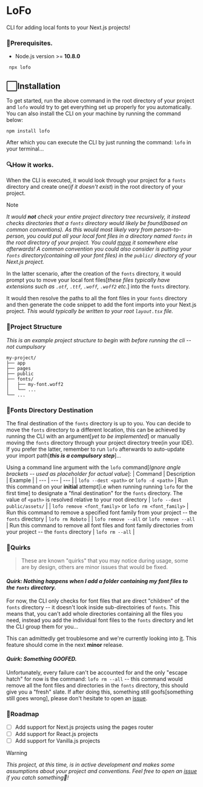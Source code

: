 # LoFo

CLI for adding local fonts to your Next.js projects!

### 🛑Prerequisites.

- Node.js version >= **10.8.0**

```
 npx lofo
```

## ⬜Installation

To get started, run the above command in the root directory of your project and `lofo` would try to get everything set up properly for you automatically. You can also install the CLI on your machine by running the command below:

```
npm install lofo
```

After which you can execute the CLI by just running the command: `lofo` in your terminal...

### 🔍How it works.

When the CLI is executed, it would look through your project for a `fonts` directory and create one(_if it doesn't exist_) in the root directory of your project.

> [!NOTE]
> _It would **not** check your entire project directory tree recursively, it instead checks directories that a `fonts` directory would likely be found(based on common conventions). As this would most likely vary from person-to-person, you could put all your local font files in a directory named `fonts` in the root directory of your project. You could [move](https://github.com/binlf/lofo?tab=readme-ov-file#fonts-directory-destination) it somewhere else afterwards! A common convention you could also consider is putting your `fonts` directory(containing all your font files) in the `public/` directory of your Next.js project._

In the latter scenario, after the creation of the `fonts` directory, it would prompt you to move your local font files[_these files typically have extensions such as `.otf`, `.ttf`, `.woff`, `.woff2` etc._] into the `fonts` directory.

It would then resolve the paths to all the font files in your `fonts` directory and then generate the code snippet to add the font imports into your Next.js project. _This would typically be written to your root `layout.tsx` file._

### 📂Project Structure

_This is an example project structure to begin with before running the cli -- not cumpulsory_

```
my-project/
├── app
├── pages
├── public
├── fonts/
│   ├── my-font.woff2
│   └── ...
└── ...
```

### 📍Fonts Directory Destination

The final destination of the `fonts` directory is up to you. You can decide to move the `fonts` directory to a different location, this can be achieved by running the CLI with an argument[_yet to be implemented_] or manually moving the `fonts` directory through your project directory tree(in your IDE). If you prefer the latter, remember to run `lofo` afterwards to auto-update your import path[**_this is a compulsory step_**]...

Using a command line argument with the `lofo` command[_Ignore angle brackets -- used as placeholder for actual value_]:
| Command | Description | Example |
| --- | --- | --- |
| `lofo --dest <path>` or `lofo -d <path>` | Run this command on your **initial** attempt[i.e when running running `lofo` for the first time] to designate a "final destination" for the `fonts` directory. The value of `<path>` is resolved relative to your root directory | `lofo --dest public/assets/` |
| `lofo remove <font_family>` or `lofo rm <font_family>` | Run this command to remove a specified font family from your project -- the `fonts` directory | `lofo rm Roboto` |
| `lofo remove --all` or `lofo remove --all ` | Run this command to remove all font files and font family directories from your project -- the `fonts` directory | `lofo rm --all` |

### 👀Quirks

> These are known "quirks" that you may notice during usage, some are by design, others are minor issues that would be fixed.

#### _Quirk: Nothing happens when I add a folder containing my font files to the `fonts` directory._

For now, the CLI only checks for font files that are direct "children" of the `fonts` directory -- it doesn't look inside sub-directoiries of `fonts`. This means that, you can't add whole directories containing all the files you need, instead you add the individual font files to the `fonts` directory and let the CLI group them for you...

This can admittedly get troublesome and we're currently looking into [it](https://github.com/binlf/lofo/issues/32). This feature should come in the next **minor** release.

#### _Quirk: Something GOOFED._

Unfortunately, every failure can't be accounted for and the only "escape hatch" for now is the command: `lofo rm --all` -- this command would remove all the font files and directories in the `fonts` directory, this should give you a "fresh" slate. If after doing this, something still goofs[something still goes wrong], please don't hesitate to open an [issue](https://github.com/binlf/lofo/issues/new).

### 🗾Roadmap

- [ ] Add support for Next.js projects using the pages router
- [ ] Add support for React.js projects
- [ ] Add support for Vanilla.js projects

> [!WARNING]
> _This project, at this time, is in active development and makes some assumptions about your project and conventions. Feel free to open an [issue](https://github.com/binlf/lofo/issues/new) if you catch something🧐!_
